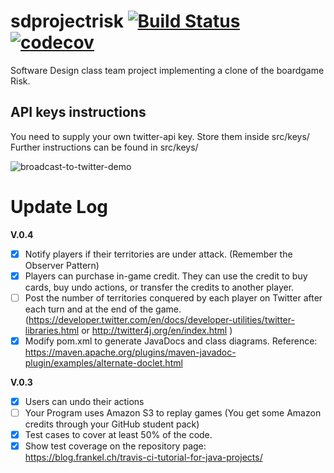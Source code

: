 # sdprojectrisk [![Build Status](https://travis-ci.com/aberinnj/sd_project.svg?branch=master)](https://travis-ci.com/aberinnj/sd_project) [![codecov](https://codecov.io/gh/aberinnj/sd_project/branch/master/graph/badge.svg)](https://codecov.io/gh/aberinnj/sd_project)

Software Design class team project implementing a clone of the boardgame Risk.

## API keys instructions
You need to supply your own twitter-api key. Store them inside src/keys/  
Further instructions can be found in src/keys/


![broadcast-to-twitter-demo](https://github.com/aberinnj/sd_project/blob/FullIntegration/demo.PNG)

# Update Log
__V.0.4__
- [X] Notify players if their territories are under attack. (Remember the Observer Pattern)
- [X] Players can purchase in-game credit. They can use the credit to buy cards, buy undo actions, or transfer the credits to another player.
- [ ] Post the number of territories conquered by each player on Twitter after each turn and at the end of the game. (https://developer.twitter.com/en/docs/developer-utilities/twitter-libraries.html or http://twitter4j.org/en/index.html )
- [X] Modify pom.xml to generate JavaDocs and class diagrams. Reference: https://maven.apache.org/plugins/maven-javadoc-plugin/examples/alternate-doclet.html

__V.0.3__
- [X] Users can undo their actions
- [ ] Your Program uses Amazon S3 to replay games (You get some Amazon credits through your GitHub student pack)
- [X] Test cases to cover at least 50% of the code. 
- [X] Show test coverage on the repository page:
https://blog.frankel.ch/travis-ci-tutorial-for-java-projects/
